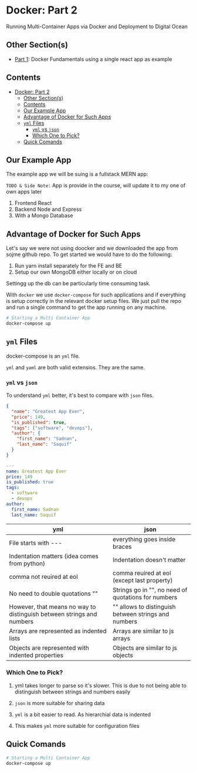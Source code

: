 # Docker: Part 2

Running Multi-Container Apps via Docker and Deployment to Digital Ocean

## Other Section(s)

- [Part 1](https://github.com/SSaquif/docker-notes/blob/master/part-1.md): Docker Fundamentals using a single react app as example

## Contents

<!-- toc -->

- [Docker: Part 2](#docker-part-2)
  - [Other Section(s)](#other-sections)
  - [Contents](#contents)
  - [Our Example App](#our-example-app)
  - [Advantage of Docker for Such Apps](#advantage-of-docker-for-such-apps)
  - [`yml` Files](#yml-files)
    - [`yml` vs `json`](#yml-vs-json)
    - [Which One to Pick?](#which-one-to-pick)
  - [Quick Comands](#quick-comands)

<!-- tocstop -->

## Our Example App

The example app we will be suing is a fullstack MERN app:

`TODO & Side Note:` App is provide in the course, will update it to my one of own apps later

1. Frontend React
2. Backend Node and Express
3. With a Mongo Database

## Advantage of Docker for Such Apps

Let's say we were not using doocker and we downloaded the app from sojme github repo. To get started we would have to do the following:

1. Run yarn install separately for the FE and BE
2. Setup our own MongoDB either locally or on cloud

Settingg up the db can be particularly time consuming task.

With `docker` we use `docker-compose` for such applications and if everything is setup correctly in the relevant docker setup files. We just pull the repo and run a single command to get the app running on any machine.

```bash
# Starting a Multi Container App
docker-compose up
```

## `yml` Files

docker-compose is an `yml` file.

`yml` and `yaml` are both valid extensios. They are the same.

### `yml` vs `json`

To understand `yml` better, it's best to compare with `json` files.

```json
{
  "name": "Greatest App Ever",
  "price": 149,
  "is_published": true,
  "tags": ["software", "devops"],
  "author": {
    "first_name": "Sadnan",
    "last_name": "Saquif"
  }
}
```

```yml
---
name: Greatest App Ever
price: 149
is_published: true
tags:
  - software
  - devops
author:
  first_name: Sadnan
  last_name: Saquif
```

| yml                                                                   | json                                                 |
| --------------------------------------------------------------------- | ---------------------------------------------------- |
| File starts with ---                                                  | everything goes inside braces                        |
| Indentation matters (idea comes from python)                          | Indentation doesn't matter                           |
| comma not reuired at eol                                              | comma reuired at eol (except last property)          |
| No need to double quotations ""                                       | Strings go in "", no need of quotations for numbers  |
| However, that means no way to distinguish between strings and numbers | "" allows to distinguish between strings and numbers |
| Arrays are represented as indented lists                              | Arrays are similar to js arrays                      |
| Objects are represented with indented properties                      | Objects are similar to js objects                    |

### Which One to Pick?

1. yml takes longer to parse so it's slower. This is due to not being able to distinguish between strings and numbers easily

2. `json` is more suitable for sharing data

3. `yml` is a bit easier to read. As hierarchial data is indented

4. This makes `yml` more suitable for configuration files

## Quick Comands

```bash
# Starting a Multi Container App
docker-compose up
```
